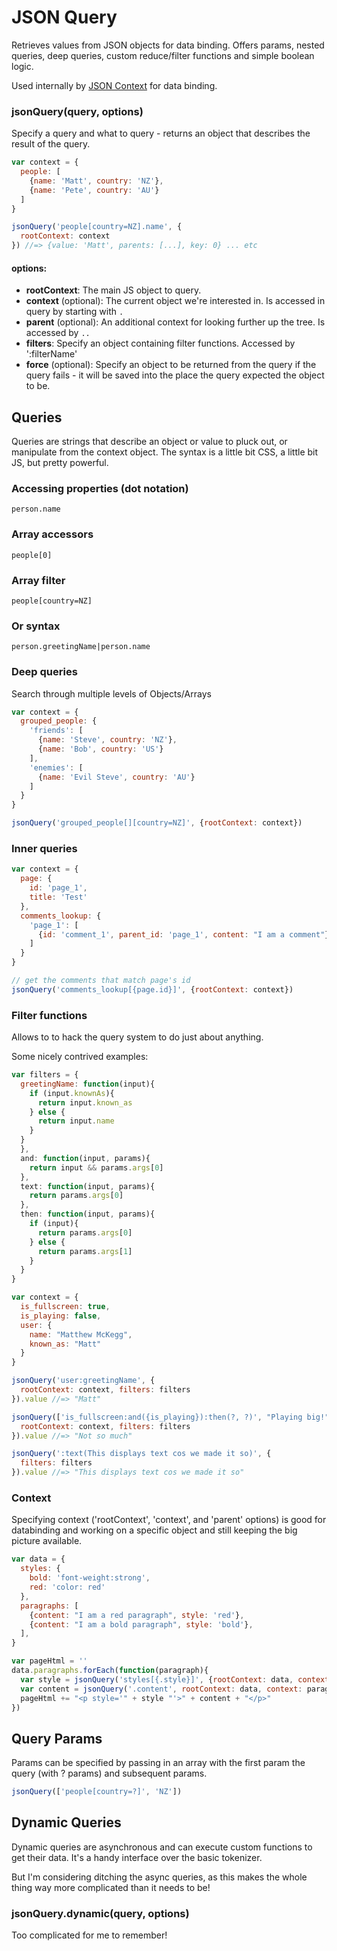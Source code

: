 JSON Query
===

Retrieves values from JSON objects for data binding. Offers params, nested queries, deep queries, custom reduce/filter functions and simple boolean logic.

Used internally by [JSON Context](https://github.com/mmckegg/json-context) for data binding.

### jsonQuery(query, options)

Specify a query and what to query - returns an object that describes the result of the query.

```js
var context = {
  people: [
    {name: 'Matt', country: 'NZ'},
    {name: 'Pete', country: 'AU'}
  ]
}

jsonQuery('people[country=NZ].name', {
  rootContext: context
}) //=> {value: 'Matt', parents: [...], key: 0} ... etc
```

#### options:

- **rootContext**: The main JS object to query.
- **context** (optional): The current object we're interested in. Is accessed in query by starting with `.`
- **parent** (optional): An additional context for looking further up the tree. Is accessed by `..`
- **filters**: Specify an object containing filter functions. Accessed by ':filterName'
- **force** (optional): Specify an object to be returned from the query if the query fails - it will be saved into the place the query expected the object to be.

## Queries

Queries are strings that describe an object or value to pluck out, or manipulate from the context object. The syntax is a little bit CSS, a little bit JS, but pretty powerful.

### Accessing properties (dot notation)

`person.name`

### Array accessors

`people[0]`

### Array filter

`people[country=NZ]`

### Or syntax

`person.greetingName|person.name`

### Deep queries

Search through multiple levels of Objects/Arrays

```js
var context = {
  grouped_people: {
    'friends': [
      {name: 'Steve', country: 'NZ'},
      {name: 'Bob', country: 'US'}
    ],
    'enemies': [
      {name: 'Evil Steve', country: 'AU'}
    ]
  }
}

jsonQuery('grouped_people[][country=NZ]', {rootContext: context})
```
### Inner queries

```js
var context = {
  page: {
    id: 'page_1',
    title: 'Test'
  },
  comments_lookup: {
    'page_1': [
      {id: 'comment_1', parent_id: 'page_1', content: "I am a comment"}
    ]
  }
}

// get the comments that match page's id
jsonQuery('comments_lookup[{page.id}]', {rootContext: context})
```

### Filter functions

Allows to to hack the query system to do just about anything.

Some nicely contrived examples:

```js
var filters = {
  greetingName: function(input){
    if (input.knownAs){
      return input.known_as
    } else {
      return input.name
    }
  }
  },
  and: function(input, params){
    return input && params.args[0]
  },
  text: function(input, params){
    return params.args[0]
  },
  then: function(input, params){
    if (input){
      return params.args[0]
    } else {
      return params.args[1]
    }
  }
}

var context = {
  is_fullscreen: true,
  is_playing: false,
  user: {
    name: "Matthew McKegg",
    known_as: "Matt"
  }
}

jsonQuery('user:greetingName', {
  rootContext: context, filters: filters
}).value //=> "Matt"

jsonQuery(['is_fullscreen:and({is_playing}):then(?, ?)', "Playing big!", "Not so much"], {
  rootContext: context, filters: filters
}).value //=> "Not so much"

jsonQuery(':text(This displays text cos we made it so)', {
  filters: filters
}).value //=> "This displays text cos we made it so"

```

### Context

Specifying context ('rootContext', 'context', and 'parent' options) is good for databinding and working on a specific object and still keeping the big picture available.

```js
var data = {
  styles: {
    bold: 'font-weight:strong',
    red: 'color: red'
  },
  paragraphs: [
    {content: "I am a red paragraph", style: 'red'},
    {content: "I am a bold paragraph", style: 'bold'},
  ],
}

var pageHtml = ''
data.paragraphs.forEach(function(paragraph){
  var style = jsonQuery('styles[{.style}]', {rootContext: data, context: paragraph}).value
  var content = jsonQuery('.content', rootContext: data, context: paragraph) // pretty pointless :)
  pageHtml += "<p style='" + style "'>" + content + "</p>"
})
```

## Query Params

Params can be specified by passing in an array with the first param the query (with ? params) and subsequent params.

```js
jsonQuery(['people[country=?]', 'NZ'])
```

## Dynamic Queries

Dynamic queries are asynchronous and can execute custom functions to get their data. It's a handy interface over the basic tokenizer.

But I'm considering ditching the async queries, as this makes the whole thing way more complicated than it needs to be!

### jsonQuery.dynamic(query, options)

Too complicated for me to remember!